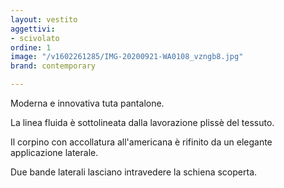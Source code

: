 ```yaml
---
layout: vestito
aggettivi:
- scivolato
ordine: 1
image: "/v1602261285/IMG-20200921-WA0108_vzngb8.jpg"
brand: contemporary

---
```

Moderna e innovativa tuta pantalone.

La linea fluida è sottolineata dalla lavorazione plissè del tessuto.

Il corpino con accollatura all'americana è rifinito da un elegante applicazione laterale.

Due bande laterali lasciano intravedere la schiena scoperta.